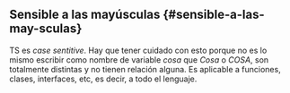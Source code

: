 ## Sensible a las mayúsculas {#sensible-a-las-may-sculas}

TS es _case sentitive_. Hay que tener cuidado con esto porque no es lo mismo escribir como nombre de variable *cosa* que *Cosa* o *COSA*, son totalmente distintas y no tienen relación alguna. Es aplicable a funciones, clases, interfaces, etc, es decir, a todo el lenguaje.